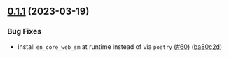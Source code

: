 ## [0.1.1](https://github.com/Safe-DS/Library-Analyzer/compare/v0.1.0...v0.1.1) (2023-03-19)


### Bug Fixes

* install `en_core_web_sm` at runtime instead of via `poetry` ([#60](https://github.com/Safe-DS/Library-Analyzer/issues/60)) ([ba80c2d](https://github.com/Safe-DS/Library-Analyzer/commit/ba80c2db335345d4d79ac5fae7628ab1f6a57b68))
